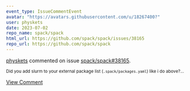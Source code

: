```yaml
---
event_type: IssueCommentEvent
avatar: "https://avatars.githubusercontent.com/u/18267400?"
user: physkets
date: 2023-07-02
repo_name: spack/spack
html_url: https://github.com/spack/spack/issues/38165
repo_url: https://github.com/spack/spack
---
```


<a href='https://github.com/physkets' target='_blank'>physkets</a> commented on issue <a href='https://github.com/spack/spack/issues/38165' target='_blank'>spack/spack#38165</a>.

<small>Did you add slurm to your external package list (`.spack/packages.yaml`) like i do above?...</small>

<a href='https://github.com/spack/spack/issues/38165' target='_blank'>View Comment</a>